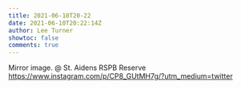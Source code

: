 ```yaml
---
title: 2021-06-10T20-22
date: 2021-06-10T20:22:14Z
author: Lee Turner
showtoc: false
comments: true
---
```


Mirror image. @ St. Aidens RSPB Reserve https://www.instagram.com/p/CP8_GUtMH7g/?utm_medium=twitter

